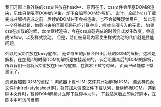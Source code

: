 我们习惯上将外联的css文件放在head中，
  原因在于，css文件会阻塞DOM的渲染，记住只是阻塞DOM的渲染，却不会阻塞DOM的解析。
  此时，全部的css下载完成并解析完成之前，后续的DOM并不会被渲染，也不会被展现给用户，
  如此有一个好处就是，加载出来的页面都是已经计算完全，样式全部嵌入的元素，
  如果css在加载的时候，dom继续渲染，会在css加载完成的时候样式发生改变，会造成reflow，以及样式跳动。
  但是，防止被呈现内容发生样式跳动的代价就是性能问题。

外联的js文件放在body底部。
  无论哪里的js都会阻止后续的DOM的解析，这次是解析，在加载js的时候DOM的解析是被挂起来的。
  js会阻塞其后的DOM的解析，所以我们一般将js文件放在html的底部。在脚本下载的时候，
  页面已经能够正常显示了。


浏览器加载DOM的流程：
  浏览器下载HTML文件并开始解析DOM。
  遇到样式表文件link[rel=stylesheet]时，将其加入资源文件下载队列，继续解析DOM。
  遇到脚本文件时，暂停DOM解析并立即下载脚本文件。
  下载结束后立即执行脚本，在脚本中可访问当前<script>以上的DOM。
  脚本执行结束，继续解析DOM。
  整个DOM解析完成，触发DOMContentLoaded事件。

js文件为阻止DOM的解析和load事件完成的时间。
比如虽然DOM解析完成了，此时还有很多的js文件没有加载进来，此时会造成，页面依旧会是在等待响应的提升，给人一种页面加载很慢的感觉。
可以在load事件发生之后再来动态的加载js文件。
或者是采用defer或者是async，来异步加载js。
